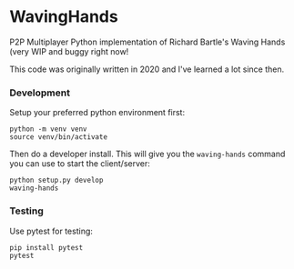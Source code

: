 # WavingHands
P2P Multiplayer Python implementation of Richard Bartle's Waving Hands (very WIP and buggy right now!

This code was originally written in 2020 and I've learned a lot since then.

### Development

Setup your preferred python environment first:

    python -m venv venv
    source venv/bin/activate

Then do a developer install. This will give you the `waving-hands` command you can use to start the client/server:

    python setup.py develop
    waving-hands


### Testing

Use pytest for testing:

    pip install pytest
    pytest
